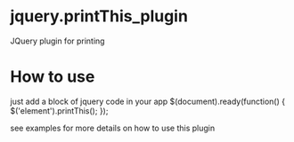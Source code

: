 # jquery.printThis_plugin
JQuery plugin for printing
# How to use
just add a block of jquery code in your app
$(document).ready(function() {
  $('element').printThis();
});

see examples for more details on how to use this plugin
